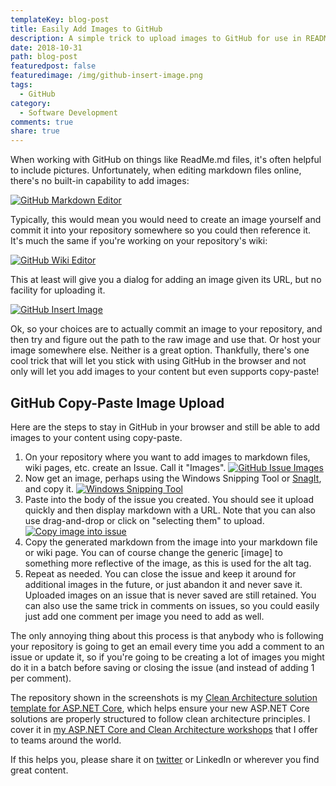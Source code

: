 ```yaml
---
templateKey: blog-post
title: Easily Add Images to GitHub
description: A simple trick to upload images to GitHub for use in README files, docs, etc.
date: 2018-10-31
path: blog-post
featuredpost: false
featuredimage: /img/github-insert-image.png
tags:
  - GitHub
category:
  - Software Development
comments: true
share: true
---
```


When working with GitHub on things like ReadMe.md files, it's often helpful to include pictures. Unfortunately, when editing markdown files online, there's no built-in capability to add images:

[![GitHub Markdown Editor](/img/github-markdown-editor.png)](/img/github-markdown-editor.png)

Typically, this would mean you would need to create an image yourself and commit it into your repository somewhere so you could then reference it. It's much the same if you're working on your repository's wiki:

[![GitHub Wiki Editor](/img/github-wiki-editor.png)](/img/github-wiki-editor.png)

This at least will give you a dialog for adding an image given its URL, but no facility for uploading it.

[![GitHub Insert Image](/img/github-insert-image.png)](/img/github-insert-image.png)

Ok, so your choices are to actually commit an image to your repository, and then try and figure out the path to the raw image and use that. Or host your image somewhere else. Neither is a great option. Thankfully, there's one cool trick that will let you stick with using GitHub in the browser and not only will let you add images to your content but even supports copy-paste!

## GitHub Copy-Paste Image Upload

Here are the steps to stay in GitHub in your browser and still be able to add images to your content using copy-paste.

1. On your repository where you want to add images to markdown files, wiki pages, etc. create an Issue. Call it "Images". [![GitHub Issue Images](/img/github-issue-images.png)](/img/github-issue-images.png)
2. Now get an image, perhaps using the Windows Snipping Tool or [SnagIt](https://www.techsmith.com/screen-capture.html), and copy it. [![Windows Snipping Tool](/img/windows-snipping-tool.png)](/img/windows-snipping-tool.png)
3. Paste into the body of the issue you created. You should see it upload quickly and then display markdown with a URL. Note that you can also use drag-and-drop or click on "selecting them" to upload. [![Copy image into issue](/img/copy-image-into-issue.png)](/img/copy-image-into-issue.png)
4. Copy the generated markdown from the image into your markdown file or wiki page. You can of course change the generic \[image\] to something more reflective of the image, as this is used for the alt tag.
5. Repeat as needed. You can close the issue and keep it around for additional images in the future, or just abandon it and never save it. Uploaded images on an issue that is never saved are still retained. You can also use the same trick in comments on issues, so you could easily just add one comment per image you need to add as well.

The only annoying thing about this process is that anybody who is following your repository is going to get an email every time you add a comment to an issue or update it, so if you're going to be creating a lot of images you might do it in a batch before saving or closing the issue (and instead of adding 1 per comment).

The repository shown in the screenshots is my [Clean Architecture solution template for ASP.NET Core](https://github.com/ardalis/CleanArchitecture), which helps ensure your new ASP.NET Core solutions are properly structured to follow clean architecture principles. I cover it in [my ASP.NET Core and Clean Architecture workshops](https://ardalis.com/training-classes) that I offer to teams around the world.

If this helps you, please share it on [twitter](https://twitter.com/ardalis/status/1057633514550648832) or LinkedIn or wherever you find great content.
